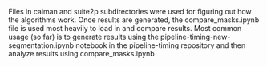 Files in caiman and suite2p subdirectories were used for figuring out how the algorithms work. Once results are generated, the compare_masks.ipynb file is used most heavily to load in and compare results. Most common usage (so far) is to generate results using the pipeline-timing-new-segmentation.ipynb notebook in the pipeline-timing repository and then analyze results using compare_masks.ipynb
